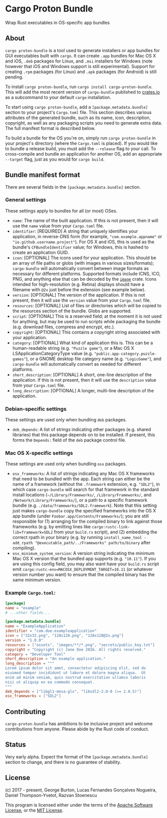 # Cargo Proton Bundle

Wrap Rust executables in OS-specific app bundles

## About

`cargo proton-bundle` is a tool used to generate installers or app bundles for GUI
executables built with `cargo`.  It can create `.app` bundles for Mac OS X and
iOS, `.deb` packages for Linux, and `.msi` installers for Windows (note however
that iOS and Windows support is still experimental).  Support for creating
`.rpm` packages (for Linux) and `.apk` packages (for Android) is still pending.

To install `cargo proton-bundle`, run `cargo install cargo-proton-bundle`. This will add the most recent version of `cargo-bundle`
published to [crates.io](https://crates.io/crates/cargo-bundle) as a subcommand to your default `cargo` installation.

To start using `cargo proton-bundle`, add a `[package.metadata.bundle]` section to your project's `Cargo.toml` file.  This
section describes various attributes of the generated bundle, such as its name, icon, description, copyright, as well
as any packaging scripts you need to generate extra data.  The full manifest format is described below.

To build a bundle for the OS you're on, simply run `cargo proton-bundle` in your
project's directory (where the `Cargo.toml` is placed).  If you would like to
bundle a release build, you must add the `--release` flag to your call.  To
cross-compile and bundle an application for another OS, add an appropriate
`--target` flag, just as you would for `cargo build`.

## Bundle manifest format

There are several fields in the `[package.metadata.bundle]` section.

### General settings

These settings apply to bundles for all (or most) OSes.

 * `name`: The name of the built application. If this is not present, then it will use the `name` value from
           your `Cargo.toml` file.
 * `identifier`: [REQUIRED] A string that uniquely identifies your application,
   in reverse-DNS form (for example, `"com.example.appname"` or
   `"io.github.username.project"`).  For OS X and iOS, this is used as the
   bundle's `CFBundleIdentifier` value; for Windows, this is hashed to create
   an application GUID.
 * `icon`: [OPTIONAL] The icons used for your application.  This should be an array of file paths or globs (with images
           in various sizes/formats); `cargo-bundle` will automatically convert between image formats as necessary for
           different platforms.  Supported formats include ICNS, ICO, PNG, and anything else that can be decoded by the
           [`image`](https://crates.io/crates/image) crate.  Icons intended for high-resolution (e.g. Retina) displays
           should have a filename with `@2x` just before the extension (see example below).
 * `version`: [OPTIONAL] The version of the application. If this is not present, then it will use the `version`
              value from your `Cargo.toml` file.
 * `resources`: [OPTIONAL] List of files or directories which will be copied to the resources section of the
                bundle. Globs are supported.
 * `script`: [OPTIONAL] This is a reserved field; at the moment it is not used for anything, but may be used to
             run scripts while packaging the bundle (e.g. download files, compress and encrypt, etc.).
 * `copyright`: [OPTIONAL] This contains a copyright string associated with your application.
 * `category`: [OPTIONAL] What kind of application this is.  This can
   be a human-readable string (e.g. `"Puzzle game"`), or a Mac OS X
   LSApplicationCategoryType value
   (e.g. `"public.app-category.puzzle-games"`), or a GNOME desktop
   file category name (e.g. `"LogicGame"`), and `cargo-bundle` will
   automatically convert as needed for different platforms.
 * `short_description`: [OPTIONAL] A short, one-line description of the application. If this is not present, then it
                        will use the `description` value from your `Cargo.toml` file.
 * `long_description`: [OPTIONAL] A longer, multi-line description of the application.

### Debian-specific settings

These settings are used only when bundling `deb` packages.

* `deb_depends`: A list of strings indicating other packages (e.g. shared
  libraries) that this package depends on to be installed.  If present, this
  forms the `Depends:` field of the `deb` package control file.

### Mac OS X-specific settings

These settings are used only when bundling `osx` packages.

* `osx_frameworks`: A list of strings indicating any Mac OS X frameworks that
  need to be bundled with the app.  Each string can either be the name of a
  framework (without the `.framework` extension, e.g. `"SDL2"`), in which case
  `cargo-bundle` will search for that framework in the standard install
  locations (`~/Library/Frameworks/`, `/Library/Frameworks/`, and
  `/Network/Library/Frameworks/`), or a path to a specific framework bundle
  (e.g. `./data/frameworks/SDL2.framework`).  Note that this setting just makes
  `cargo-bundle` copy the specified frameworks into the OS X app bundle (under
  `Foobar.app/Contents/Frameworks/`); you are still responsible for (1)
  arranging for the compiled binary to link against those frameworks (e.g. by
  emitting lines like `cargo:rustc-link-lib=framework=SDL2` from your
  `build.rs` script), and (2) embedding the correct rpath in your binary
  (e.g. by running `install_name_tool -add_rpath
  "@executable_path/../Frameworks" path/to/binary` after compiling).
* `osx_minimum_system_version`: A version string indicating the minimum Mac OS
  X version that the bundled app supports (e.g. `"10.11"`).  If you are using
  this config field, you may also want have your `build.rs` script emit
  `cargo:rustc-env=MACOSX_DEPLOYMENT_TARGET=10.11` (or whatever version number
  you want) to ensure that the compiled binary has the same minimum version.

### Example `Cargo.toml`:

```toml
[package]
name = "example"
# ...other fields...

[package.metadata.bundle]
name = "ExampleApplication"
identifier = "com.doe.exampleapplication"
icon = ["32x32.png", "128x128.png", "128x128@2x.png"]
version = "1.0.0"
resources = ["assets", "images/**/*.png", "secrets/public_key.txt"]
copyright = "Copyright (c) Jane Doe 2016. All rights reserved."
category = "Developer Tool"
short_description = "An example application."
long_description = """
Lorem ipsum dolor sit amet, consectetur adipiscing elit, sed do
eiusmod tempor incididunt ut labore et dolore magna aliqua.  Ut
enim ad minim veniam, quis nostrud exercitation ullamco laboris
nisi ut aliquip ex ea commodo consequat.
"""
deb_depends = ["libgl1-mesa-glx", "libsdl2-2.0-0 (>= 2.0.5)"]
osx_frameworks = ["SDL2"]
```

## Contributing

`cargo-proton-bundle` has ambitions to be inclusive project and welcome contributions from anyone.  Please abide by the Rust
code of conduct.

## Status

Very early alpha. Expect the format of the `[package.metadata.bundle]` section to change, and there is no guarantee of
stability.

## License
(c) 2017 - present, George Burton, Lucas Fernandes Gonçalves Nogueira, Daniel Thompson-Yvetot, Razvan Stoenescu

This program is licensed either under the terms of the
[Apache Software License](http://www.apache.org/licenses/LICENSE-2.0), or the
[MIT License](https://opensource.org/licenses/MIT).
